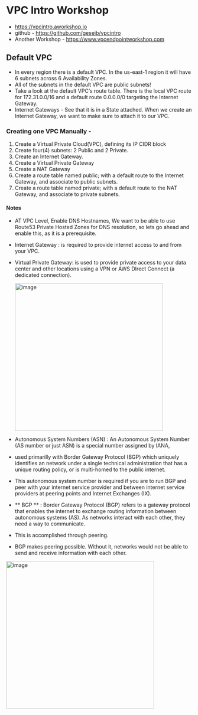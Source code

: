 # VPC Intro Workshop
-  https://vpcintro.aworkshop.io
-  github - https://github.com/geseib/vpcintro
-  Another Workshop -  https://www.vpcendpointworkshop.com

## Default VPC
- In every region there is a default VPC. In the us-east-1 region it will have 6 subnets across 6 Availability Zones.
-  All of the subnets in the default VPC are public subnets!
- Take a look at the default VPC‘s route table. There is the local VPC route for 172.31.0.0/16 and a default route 0.0.0.0/0 targeting the Internet Gateway.
- Internet Gateways -  See that it is in a State attached. When we create an Internet Gateway, we want to make sure to attach it to our VPC.

### Creating one VPC Manually -

1. Create a Virtual Private Cloud(VPC), defining its IP CIDR block
2. Create four(4) subnets: 2 Public and 2 Private.
3. Create an Internet Gateway.
4. Create a Virtual Private Gateway
5. Create a NAT Gateway
6. Create a route table named public; with a default route to the Internet Gateway, and associate to public subnets.
7. Create a route table named private; with a default route to the NAT Gateway, and associate to private subnets.

#### Notes
- AT VPC Level, Enable DNS Hostnames, We want to be able to use Route53 Private Hosted Zones for DNS resolution, so lets go ahead and enable this, as it is a prerequisite.
- Internet Gateway : is required to provide internet access to and from your VPC. 
- Virtual Private Gateway: is used to provide private access to your data center and other locations using a VPN or AWS DIrect Connect (a dedicated connection).

  <img width="400" alt="image" src="https://user-images.githubusercontent.com/32443900/135766760-4d16a531-5599-415e-938c-b5f3f43e1c19.png">

- Autonomous System Numbers (ASN) : An Autonomous System Number (AS number or just ASN) is a special number assigned by IANA,
-  used primarilly with Border Gateway Protocol (BGP) which uniquely identifies an network under a single technical administration that has a unique routing policy, or is multi-homed to the public internet. 
-  This autonomous system number is required if you are to run BGP and peer with your internet service provider and between internet service providers at peering points and Internet Exchanges (IX).
-  ** BGP ** : Border Gateway Protocol (BGP) refers to a gateway protocol that enables the internet to exchange routing information between autonomous systems (AS). As networks interact with each other, they need a way to communicate. 
-  This is accomplished through peering. 
-  BGP makes peering possible. Without it, networks would not be able to send and receive information with each other.

<img width="400" alt="image" src="https://user-images.githubusercontent.com/32443900/135767125-75c9ee15-2440-4db8-b69c-fa1544a2c2f7.png">




